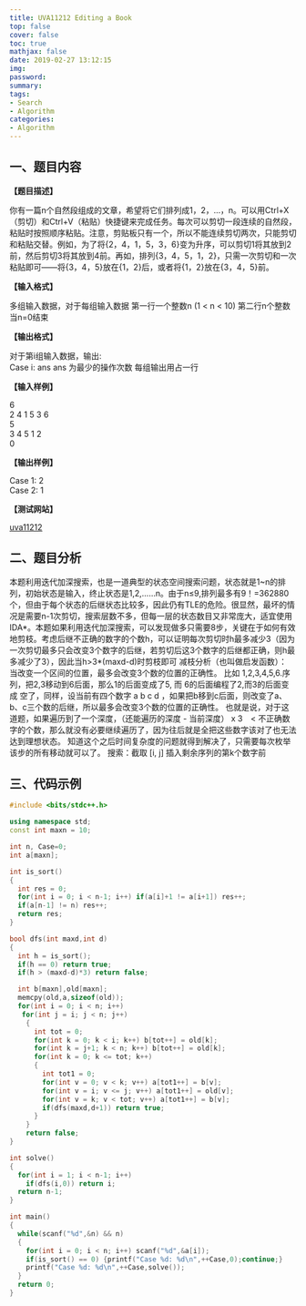 ```yaml
---
title: UVA11212 Editing a Book
top: false
cover: false
toc: true
mathjax: false
date: 2019-02-27 13:12:15
img:
password:
summary:
tags:
- Search
- Algorithm
categories:
- Algorithm
---
```


## 一、题目内容

**【题目描述】**

你有一篇n个自然段组成的文章，希望将它们排列成1，2，…，n。可以用Ctrl+X（剪切）和Ctrl+V（粘贴）快捷键来完成任务。每次可以剪切一段连续的自然段，粘贴时按照顺序粘贴。注意，剪贴板只有一个，所以不能连续剪切两次，只能剪切和粘贴交替。例如，为了将{2，4，1，5，3，6}变为升序，可以剪切1将其放到2前，然后剪切3将其放到4前。再如，排列{3，4，5，1，2}，只需一次剪切和一次粘贴即可——将{3，4，5}放在{1，2}后，或者将{1，2}放在{3，4，5}前。

**【输入格式】**

多组输入数据，对于每组输入数据
第一行一个整数n (1 < n < 10)
第二行n个整数
当n=0结束

**【输出格式】**

对于第i组输入数据，输出:  
Case i: ans
ans 为最少的操作次数
每组输出用占一行

**【输入样例】**

6   
2 4 1 5 3 6   
5   
3 4 5 1 2   
0  

**【输出样例】**

Case 1: 2   
Case 2: 1  

**【测试网站】**

[uva11212](https://vjudge.net/problem/UVA-11212)

## 二、题目分析

本题利用迭代加深搜索，也是一道典型的状态空间搜索问题，状态就是1~n的排列，初始状态是输入，终止状态是1,2,……n。由于n≤9,排列最多有9！=362880个，但由于每个状态的后继状态比较多，因此仍有TLE的危险。很显然，最坏的情况是需要n-1次剪切，搜索层数不多，但每一层的状态数目又非常庞大，适宜使用IDA*。本题如果利用迭代加深搜索，可以发现做多只需要8步，关键在于如何有效地剪枝。考虑后继不正确的数字的个数h，可以证明每次剪切时h最多减少3（因为一次剪切最多只会改变3个数字的后继，若剪切后这3个数字的后继都正确，则h最多减少了3），因此当h>3*(maxd-d)时剪枝即可
减枝分析（也叫做启发函数）：
当改变一个区间的位置，最多会改变3个数的位置的正确性。
比如 1,2,3,4,5,6.序列，把2,3移动到6后面，那么1的后面变成了5, 而 6的后面编程了2,而3的后面变成 空了，同样，设当前有四个数字 a b c d ，如果把b移到c后面，则改变了a、b、c三个数的后继，所以最多会改变3个数的位置的正确性。
也就是说，对于这道题，如果遍历到了一个深度，（还能遍历的深度 - 当前深度） x 3　< 不正确数字的个数，那么就没有必要继续遍历了，因为往后就是全把这些数字该对了也无法达到理想状态。
知道这个之后时间复杂度的问题就得到解决了，只需要每次枚举该步的所有移动就可以了。
搜索：截取 [i, j] 插入剩余序列的第k个数字前

## 三、代码示例

```cpp
#include <bits/stdc++.h>

using namespace std;
const int maxn = 10;

int n, Case=0;
int a[maxn];

int is_sort()
{
  int res = 0;
  for(int i = 0; i < n-1; i++) if(a[i]+1 != a[i+1]) res++;
  if(a[n-1] != n) res++;
  return res;
}

bool dfs(int maxd,int d)
{
  int h = is_sort();
  if(h == 0) return true;
  if(h > (maxd-d)*3) return false;

  int b[maxn],old[maxn];
  memcpy(old,a,sizeof(old));
  for(int i = 0; i < n; i++)
   for(int j = i; j < n; j++)
    {
      int tot = 0;
      for(int k = 0; k < i; k++) b[tot++] = old[k];
      for(int k = j+1; k < n; k++) b[tot++] = old[k];
      for(int k = 0; k <= tot; k++)
      {
        int tot1 = 0;
        for(int v = 0; v < k; v++) a[tot1++] = b[v];
        for(int v = i; v <= j; v++) a[tot1++] = old[v];
        for(int v = k; v < tot; v++) a[tot1++] = b[v];
        if(dfs(maxd,d+1)) return true;
      }
    }
    return false;
}

int solve()
{
  for(int i = 1; i < n-1; i++)
    if(dfs(i,0)) return i;
  return n-1;
}

int main()
{
  while(scanf("%d",&n) && n)
  {
    for(int i = 0; i < n; i++) scanf("%d",&a[i]);
    if(is_sort() == 0) {printf("Case %d: %d\n",++Case,0);continue;}
    printf("Case %d: %d\n",++Case,solve());
  }
  return 0;
}

```
